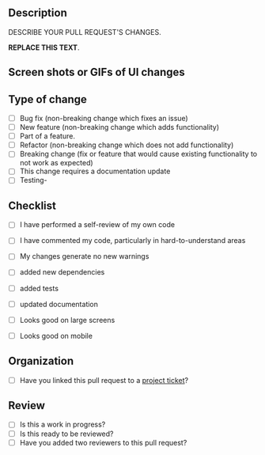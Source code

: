 ## Description ##

DESCRIBE YOUR PULL REQUEST'S CHANGES.

**REPLACE THIS TEXT**.

## Screen shots or GIFs of UI changes ##


## Type of change ##

- [ ] Bug fix (non-breaking change which fixes an issue)
- [ ] New feature (non-breaking change which adds functionality)
- [ ] Part of a feature.
- [ ] Refactor (non-breaking change which does not add functionality)
- [ ] Breaking change (fix or feature that would cause existing functionality to not work as expected)
- [ ] This change requires a documentation update
- [ ] Testing-

## Checklist ##

- [ ] I have performed a self-review of my own code
- [ ] I have commented my code, particularly in hard-to-understand areas
- [ ] My changes generate no new warnings
- [ ] added new dependencies
- [ ] added tests
- [ ] updated documentation
- [ ] Looks good on large screens
- [ ] Looks good on mobile


## Organization ##

- [ ] Have you linked this pull request to a [project ticket](https://trello.com/b/Sdadc2L9/ud-website-v3)? 

## Review ##

- [ ] Is this a work in progress?
- [ ] Is this ready to be reviewed?
- [ ] Have you added two reviewers to this pull request?
